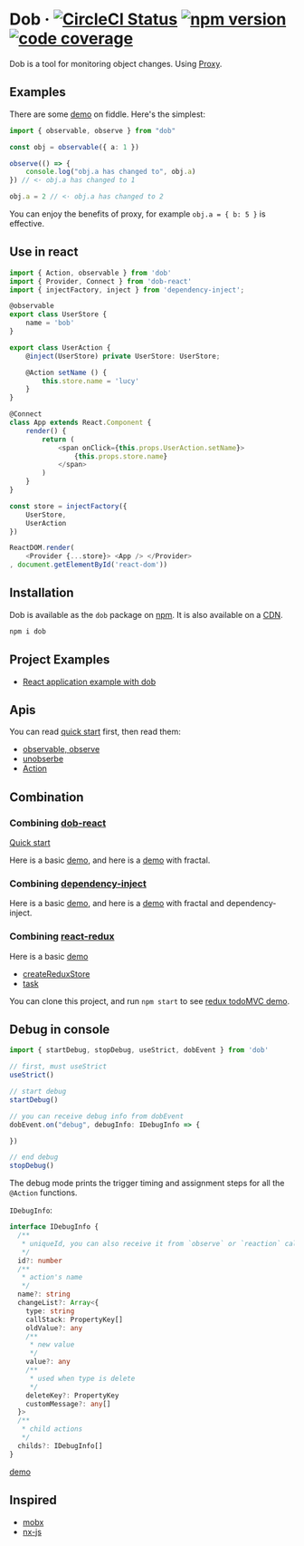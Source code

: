 # Dob &middot; [![CircleCI Status](https://img.shields.io/travis/ascoders/dob/master.svg?style=flat)](https://travis-ci.org/ascoders/dob) [![npm version](https://img.shields.io/npm/v/dob.svg?style=flat)](https://www.npmjs.com/package/dob) [![code coverage](https://img.shields.io/codecov/c/github/ascoders/dob/master.svg)](https://codecov.io/github/ascoders/dob)

Dob is a tool for monitoring object changes. Using [Proxy](https://developer.mozilla.org/en-US/docs/Web/JavaScript/Reference/Global_Objects/Proxy).

## Examples

There are some [demo](https://jsfiddle.net/1q772uL0/20/) on fiddle. Here's the simplest:

```typescript
import { observable, observe } from "dob"

const obj = observable({ a: 1 })

observe(() => {
    console.log("obj.a has changed to", obj.a)
}) // <· obj.a has changed to 1

obj.a = 2 // <· obj.a has changed to 2
```

You can enjoy the benefits of proxy, for example `obj.a = { b: 5 }` is effective.

## Use in react

```typescript
import { Action, observable } from 'dob'
import { Provider, Connect } from 'dob-react'
import { injectFactory, inject } from 'dependency-inject';

@observable
export class UserStore {
    name = 'bob'
}

export class UserAction {
    @inject(UserStore) private UserStore: UserStore;

    @Action setName () {
        this.store.name = 'lucy'
    }
}

@Connect
class App extends React.Component {
    render() {
        return (
            <span onClick={this.props.UserAction.setName}>
                {this.props.store.name}
            </span>
        )
    }
}

const store = injectFactory({
    UserStore,
    UserAction
})

ReactDOM.render(
    <Provider {...store}> <App /> </Provider>
, document.getElementById('react-dom'))
```

## Installation

Dob is available as the `dob` package on [npm](https://www.npmjs.com/package/dob). It is also available on a [CDN](https://unpkg.com/dob@2.2.5/built/bundle.js).

```bash
npm i dob
```

## Project Examples

- [React application example with dob](https://github.com/ascoders/dob-example)

## Apis

You can read [quick start](./docs/mutable-quick-start.md) first, then read them:

- [observable, observe](./docs/observable.md)
- [unobserbe](./docs/unobserve.md)
- [Action](./docs/action.md)

## Combination

### Combining [dob-react](https://github.com/ascoders/dob-react)

[Quick start](./docs/dob-react.md)

Here is a basic [demo](https://jsfiddle.net/yp90Lep9/21/), and here is a [demo](https://jsfiddle.net/g19ehhgu/11/) with fractal.

### Combining [dependency-inject](https://github.com/ascoders/dependency-inject)

Here is a basic [demo](https://jsfiddle.net/bmea0pat/23/), and here is a [demo](https://jsfiddle.net/ppt3ztx7/4/) with fractal and dependency-inject.

### Combining [react-redux](https://github.com/reactjs/react-redux)

Here is a basic [demo](https://jsfiddle.net/56saqqvw/8/)

- [createReduxStore](./docs/createReduxStore.md)
- [task](./docs/task.md)

You can clone this project, and run `npm start` to see [redux todoMVC demo](./src/demos/todo-mvc).

## Debug in console

```typescript
import { startDebug, stopDebug, useStrict, dobEvent } from 'dob'

// first, must useStrict
useStrict()

// start debug
startDebug()

// you can receive debug info from dobEvent
dobEvent.on("debug", debugInfo: IDebugInfo => {

})

// end debug
stopDebug()
```

The debug mode prints the trigger timing and assignment steps for all the `@Action` functions.

`IDebugInfo`:

```typescript
interface IDebugInfo {
  /**
   * uniqueId, you can also receive it from `observe` or `reaction` callback first argument's field `debugId`
   */
  id?: number
  /**
   * action's name
   */
  name?: string
  changeList?: Array<{
    type: string
    callStack: PropertyKey[]
    oldValue?: any
    /**
     * new value
     */
    value?: any
    /**
     * used when type is delete
     */
    deleteKey?: PropertyKey
    customMessage?: any[]
  }>
  /**
   * child actions
   */
  childs?: IDebugInfo[]
}
```

[demo](https://jsfiddle.net/qttth5vs/7/)

## Inspired

- [mobx](https://github.com/mobxjs/mobx)
- [nx-js](https://github.com/nx-js/observer-util)